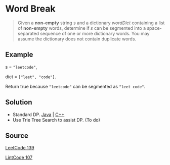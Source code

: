# Word Break

> Given a __non-empty__ string _s_ and a dictionary _wordDict_ containing a list of __non-empty__ words, determine if _s_ can be segmented into a space-separated sequence of one or more dictionary words. You may assume the dictionary does not contain duplicate words.

## Example

s = `"leetcode"`,

dict = `["leet", "code"]`.

Return true because `"leetcode"` can be segmented as `"leet code"`.

## Solution

- Standard DP. [Java](solution1.java) | [C++](solution1.cpp)
- Use Trie Tree Search to assist DP. (To do)

## Source

[LeetCode 139](https://leetcode.com/problems/word-break/)

[LintCode 107](http://www.lintcode.com/en/problem/word-break/)